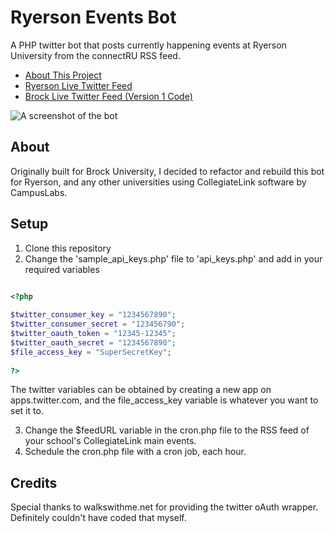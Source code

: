 # Ryerson Events Bot
A PHP twitter bot that posts currently happening events at Ryerson University from the connectRU RSS feed.
* [About This Project](http://ryda.ca/ryerson-events)
* [Ryerson Live Twitter Feed](https://twitter.com/ryersonevents)
* [Brock Live Twitter Feed (Version 1 Code)](https://twitter.com/brockuevents)

![A screenshot of the bot](https://mir-cdn.behance.net/v1/rendition/project_modules/fs/c32abf55682179.5990ce2074bf4.png)

## About
Originally built for Brock University, I decided to refactor and rebuild this bot for Ryerson, and any other universities using CollegiateLink software by CampusLabs.

## Setup
1. Clone this repository
2. Change the 'sample_api_keys.php' file to 'api_keys.php' and add in your required variables

`````php

<?php
	
$twitter_consumer_key = "1234567890";
$twitter_consumer_secret = "123456790";
$twitter_oauth_token = "12345-12345";
$twitter_oauth_secret = "1234567890";
$file_access_key = "SuperSecretKey";
	
?>

`````

The twitter variables can be obtained by creating a new app on apps.twitter.com, and the file_access_key variable is whatever you want to set it to.

3. Change the $feedURL variable in the cron.php file to the RSS feed of your school's CollegiateLink main events.
4. Schedule the cron.php file with a cron job, each hour.


## Credits
Special thanks to walkswithme.net for providing the twitter oAuth wrapper. Definitely couldn't have coded that myself.
